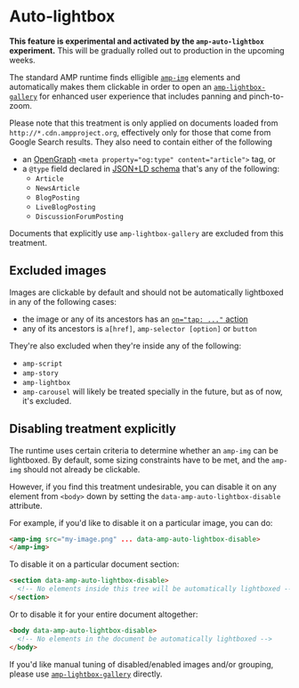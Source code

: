 # Auto-lightbox

**This feature is experimental and activated by the `amp-auto-lightbox` experiment.**
This will be gradually rolled out to production in the upcoming weeks.

The standard AMP runtime finds elligible [`amp-img`](https://www.ampproject.org/docs/reference/components/amp-img)
elements and automatically makes them clickable in order to open an [`amp-lightbox-gallery`](https://www.ampproject.org/docs/reference/components/amp-lightbox-gallery)
for enhanced user experience that includes panning and pinch-to-zoom.

Please note that this treatment is only applied on documents loaded from `http://*.cdn.ampproject.org`,
effectively only for those that come from Google Search results. They also need to contain either of the following

- an [OpenGraph](http://ogp.me/) `<meta property="og:type" content="article">` tag, or
- a `@type` field declared in [JSON+LD schema](https://www.ampproject.org/docs/fundamentals/discovery#use-schema.org-for-most-search-engines)
  that's any of the following:
  - `Article`
  - `NewsArticle`
  - `BlogPosting`
  - `LiveBlogPosting`
  - `DiscussionForumPosting`
  
Documents that explicitly use `amp-lightbox-gallery` are excluded from this treatment.

## Excluded images

Images are clickable by default and should not be automatically lightboxed in any of the following cases:

- the image or any of its ancestors has an [`on="tap: ..."` action](./amp-actions-and-events.md)
- any of its ancestors is `a[href]`, `amp-selector [option]` or `button`

They're also excluded when they're inside any of the following:

- `amp-script`
- `amp-story`
- `amp-lightbox`
- `amp-carousel` will likely be treated specially in the future, but as of now, it's excluded.

## Disabling treatment explicitly

The runtime uses certain criteria to determine whether an `amp-img` can be lightboxed. By default, some
sizing constraints have to be met, and the `amp-img` should not already be clickable.

However, if you find this treatment undesirable, you can disable it on any element from `<body>` down by setting
the `data-amp-auto-lightbox-disable` attribute.

For example, if you'd like to disable it on a particular image, you can do:

```html
<amp-img src="my-image.png" ... data-amp-auto-lightbox-disable>
</amp-img>
```

To disable it on a particular document section:

```html
<section data-amp-auto-lightbox-disable>
  <!-- No elements inside this tree will be automatically lightboxed -->
</section>
```

Or to disable it for your entire document altogether:

```html
<body data-amp-auto-lightbox-disable>
  <!-- No elements in the document be automatically lightboxed -->
</body>
```

If you'd like manual tuning of disabled/enabled images and/or grouping, please use
[`amp-lightbox-gallery`](https://www.ampproject.org/docs/reference/components/amp-lightbox-gallery)
directly.
